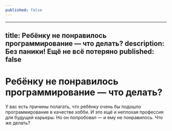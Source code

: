 ```yaml
---
published: false
---
```

---
title: Ребёнку не понравилось программирование — что делать?
description: Без паники! Ещё не всё потеряно
published: false
---

# Ребёнку не понравилось программирование — что делать?

У вас есть причины полагать, что ребёнку очень бы подошло программирование в качестве хобби. И это ещё и неплохая профессия для будущей карьеры. Но он попробовал — и ему не понравилось. Что же делать?
